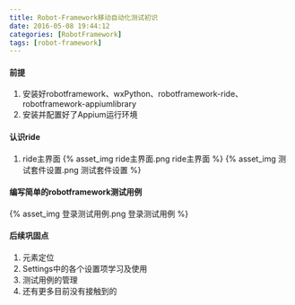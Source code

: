 ```yaml
---
title: Robot-Framework移动自动化测试初识
date: 2016-05-08 19:44:12
categories: [RobotFramework]
tags: [robot-framework]
---
```


#### 前提
1. 安装好robotframework、wxPython、robotframework-ride、robotframework-appiumlibrary
2. 安装并配置好了Appium运行环境

  <!--more-->

#### 认识ride
1. ride主界面
{% asset_img ride主界面.png ride主界面 %}
{% asset_img 测试套件设置.png 测试套件设置 %}

#### 编写简单的robotframework测试用例
{% asset_img 登录测试用例.png 登录测试用例 %}

#### 后续巩固点
1. 元素定位
2. Settings中的各个设置项学习及使用
3. 测试用例的管理
4. 还有更多目前没有接触到的
